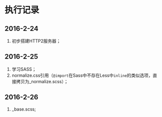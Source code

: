 # 执行记录
## 2016-2-24
1. 初步搭建HTTP2服务器；

## 2016-2-25
1. 学习SASS；
2. normalize.css引用（`@import`在Sass中不存在Less中`inline`的类似选项，直接拷贝为_normalize.scss）；

## 2016-2-26
1. _base.scss;

